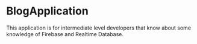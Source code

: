 # BlogApplication
This application is for intermediate level developers that know about some knowledge of Firebase and Realtime Database.
